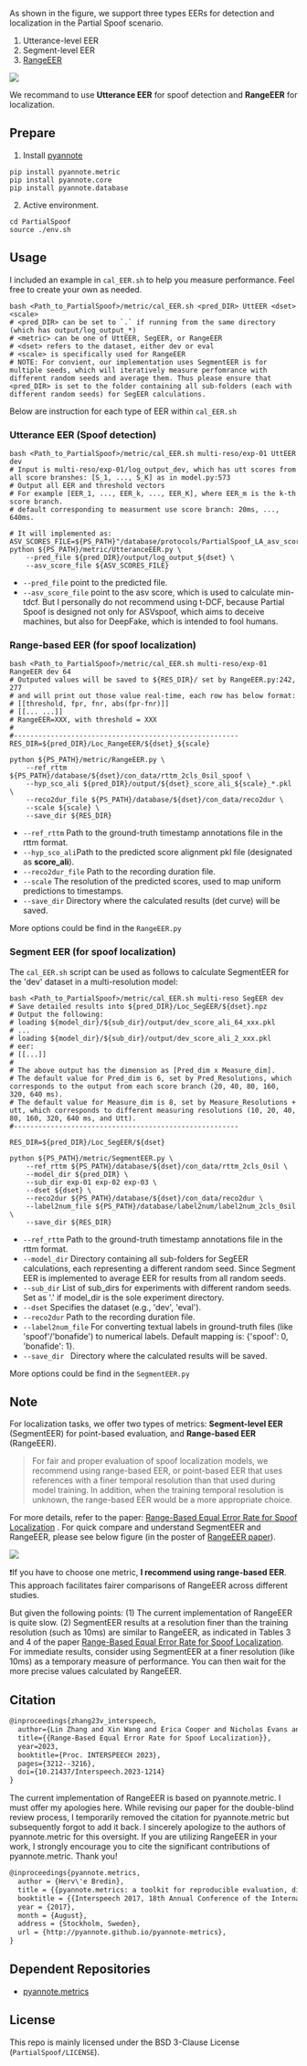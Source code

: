As shown in the figure, we support three types EERs for detection and localization in the Partial Spoof scenario.

1. Utterance-level EER 
2. Segment-level EER
3. [RangeEER](https://arxiv.org/pdf/2305.17739.pdf)

<img src="../Figures/EERs.pdf" />



We recommand to use **Utterance EER** for spoof detection and **RangeEER** for localization.





## Prepare

1. Install [pyannote](https://github.com/pyannote/pyannote-metrics)

```shell
pip install pyannote.metric
pip install pyannote.core
pip install pyannote.database
```



2. Active environment.

```shell
cd PartialSpoof
source ./env.sh
```



## Usage

I included an example in `cal_EER.sh` to help you measure performance. Feel free to create your own as needed.


```shell
bash <Path_to_PartialSpoof>/metric/cal_EER.sh <pred_DIR> UttEER <dset> <scale>
# <pred_DIR> can be set to `.` if running from the same directory (which has output/log_output_*)
# <metric> can be one of UttEER, SegEER, or RangeEER
# <dset> refers to the dataset, either dev or eval
# <scale> is specifically used for RangeEER
# NOTE: For convient, our implementation uses SegmentEER is for multiple seeds, which will iteratively measure perfomrance with different random seeds and average them. Thus please ensure that <pred_DIR> is set to the folder containing all sub-folders (each with different random seeds) for SegEER calculations. 
```
Below are instruction for each type of EER within `cal_EER.sh`



### Utterance EER (Spoof detection)

```shell
bash <Path_to_PartialSpoof>/metric/cal_EER.sh multi-reso/exp-01 UttEER dev
# Input is multi-reso/exp-01/log_output_dev, which has utt scores from all score branshes: [S_1, ..., S_K] as in model.py:573
# Output all EER and threshold vectors
# For example [EER_1, ..., EER_k, ..., EER_K], where EER_m is the k-th score branch.
# default corresponding to measurment use score branch: 20ms, ..., 640ms.

# It will implemented as:
ASV_SCORES_FILE=${PS_PATH}"/database/protocols/PartialSpoof_LA_asv_scores/PartialSpoof.LA.asv."$dset".gi.trl.scores.txt"
python ${PS_PATH}/metric/UtteranceEER.py \
    --pred_file ${pred_DIR}/output/log_output_${dset} \
    --asv_score_file ${ASV_SCORES_FILE}
```

* `--pred_file` point to the predicted file.
* `--asv_score_file` point to the asv score, which is used to calculate min-tdcf.
But I personally do not recommend using t-DCF, because Partial Spoof is designed not only for ASVspoof, which aims to deceive machines, but also for DeepFake, which is intended to fool humans.



### Range-based EER (for spoof localization)

```shell
bash <Path_to_PartialSpoof>/metric/cal_EER.sh multi-reso/exp-01 RangeEER dev 64
# Outputed values will be saved to ${RES_DIR}/ set by RangeEER.py:242, 277
# and will print out those value real-time, each row has below format:
# [[threshold, fpr, fnr, abs(fpr-fnr)]]
# [[... ...]]
# RangeEER=XXX, with threshold = XXX
# 
#-------------------------------------------------------
RES_DIR=${pred_DIR}/Loc_RangeEER/${dset}_${scale}

python ${PS_PATH}/metric/RangeEER.py \
    --ref_rttm ${PS_PATH}/database/${dset}/con_data/rttm_2cls_0sil_spoof \
    --hyp_sco_ali ${pred_DIR}/output/${dset}_score_ali_${scale}_*.pkl \
    --reco2dur_file ${PS_PATH}/database/${dset}/con_data/reco2dur \
    --scale ${scale} \
    --save_dir ${RES_DIR} 
```

* `--ref_rttm` Path to the ground-truth timestamp annotations file in the rttm format.
* `--hyp_sco_ali`Path to the predicted score alignment pkl file (designated as **score_ali**).
* `--reco2dur_file` Path to the recording duration file.
* `--scale` The resolution of the predicted scores, used to map uniform predictions to timestamps.
* `--save_dir` Directory where the calculated results (det curve) will be saved.

More options could be find in the `RangeEER.py`





### Segment EER (for spoof localization)
The `cal_EER.sh` script can be used as follows to calculate SegmentEER for the 'dev' dataset in a multi-resolution model:

```shell
bash <Path_to_PartialSpoof>/metric/cal_EER.sh multi-reso SegEER dev
# Save detailed results into ${pred_DIR}/Loc_SegEER/${dset}.npz
# Output the following:
# loading ${model_dir}/${sub_dir}/output/dev_score_ali_64_xxx.pkl
# ...
# loading ${model_dir}/${sub_dir}/output/dev_score_ali_2_xxx.pkl   
# eer:
# [[...]] 
#
# The above output has the dimension as [Pred_dim x Measure_dim]. 
# The default value for Pred_dim is 6, set by Pred_Resolutions, which corresponds to the output from each score branch (20, 40, 80, 160, 320, 640 ms).
# The default value for Measure_dim is 8, set by Measure_Resolutions + utt, which corresponds to different measuring resolutions (10, 20, 40, 80, 160, 320, 640 ms, and Utt).
#-------------------------------------------------------

RES_DIR=${pred_DIR}/Loc_SegEER/${dset}

python ${PS_PATH}/metric/SegmentEER.py \
    --ref_rttm ${PS_PATH}/database/${dset}/con_data/rttm_2cls_0sil \
    --model_dir ${pred_DIR} \
    --sub_dir exp-01 exp-02 exp-03 \
    --dset ${dset} \
    --reco2dur ${PS_PATH}/database/${dset}/con_data/reco2dur \
    --label2num_file ${PS_PATH}/database/label2num/label2num_2cls_0sil \
    --save_dir ${RES_DIR} 
```

* `--ref_rttm`   Path to the ground-truth timestamp annotations file in the rttm format.
* `--model_dir` Directory containing all sub-folders for SegEER calculations, each representing a different random seed. Since Segment EER is implemented to average EER for results from all random seeds.
* `--sub_dir`  List of sub_dirs for experiments with different random seeds. Set as '.' if model_dir is the sole experiment directory.
* `--dset` Specifies the dataset (e.g., 'dev', 'eval').
* `--reco2dur` Path to the recording duration file.
* `--label2num_file` For converting textual labels in ground-truth files (like 'spoof'/'bonafide') to numerical labels. Default mapping is: {'spoof': 0, 'bonafide': 1}.
* `--save_dir ` Directory where the calculated results will be saved.

More options could be find in the `SegmentEER.py`







## Note

For localization tasks, we offer two types of metrics: **Segment-level EER** (SegmentEER) for point-based evaluation, and **Range-based EER** (RangeEER).

> For fair and proper evaluation of spoof localization models, we recommend using range-based EER, or point-based EER that uses references with a finer temporal resolution than that used during model training. In addition, when the training temporal resolution is unknown, the range-based EER would be a more appropriate choice.

For more details, refer to the paper:  [Range-Based Equal Error Rate for Spoof Localization](https://arxiv.org/abs/2305.17739) . For quick compare and understand SegmentEER and RangeEER, please see below figure (in the poster of [RangeEER paper](https://github.com/nii-yamagishilab/PartialSpoof/blob/main/Figures/PartialSpoof_rangeEER_IS23poster.pdf)).

<img src="../Figures/SegmentEER_vs_RangeEER.pdf" />

:exclamation:If you have to choose one metric, **I recommend using range-based EER**. This approach facilitates fairer comparisons of RangeEER across different studies. 

But given the following points: (1) The current implementation of RangeEER is quite slow. (2) SegmentEER results at a resolution finer than the training resolution (such as 10ms) are similar to RangeEER, as indicated in Tables 3 and 4 of the paper [Range-Based Equal Error Rate for Spoof Localization](https://arxiv.org/abs/2305.17739). For immediate results, consider using SegmentEER at a finer resolution (like 10ms) as a temporary measure of performance. You can then wait for the more precise values calculated by RangeEER.





## Citation

```latex
@inproceedings{zhang23v_interspeech,
  author={Lin Zhang and Xin Wang and Erica Cooper and Nicholas Evans and Junichi Yamagishi},
  title={{Range-Based Equal Error Rate for Spoof Localization}},
  year=2023,
  booktitle={Proc. INTERSPEECH 2023},
  pages={3212--3216},
  doi={10.21437/Interspeech.2023-1214}
}
```



The current implementation of RangeEER is based on pyannote.metric. I must offer my apologies here. While revising our paper for the double-blind review process, I temporarily removed the citation for pyannote.metric but subsequently forgot to add it back. I sincerely apologize to the authors of pyannote.metric for this oversight. If you are utilizing RangeEER in your work, I strongly encourage you to cite the significant contributions of pyannote.metric. Thank you!

```latex
@inproceedings{pyannote.metrics,
  author = {Herv\'e Bredin},
  title = {{pyannote.metrics: a toolkit for reproducible evaluation, diagnostic, and error analysis of speaker diarization systems}},
  booktitle = {{Interspeech 2017, 18th Annual Conference of the International Speech Communication Association}},
  year = {2017},
  month = {August},
  address = {Stockholm, Sweden},
  url = {http://pyannote.github.io/pyannote-metrics},
}
```



## Dependent Repositories

* [pyannote.metrics](https://github.com/pyannote/pyannote-metrics)



## License

This repo is mainly licensed under the BSD 3-Clause License (`PartialSpoof/LICENSE`). 

